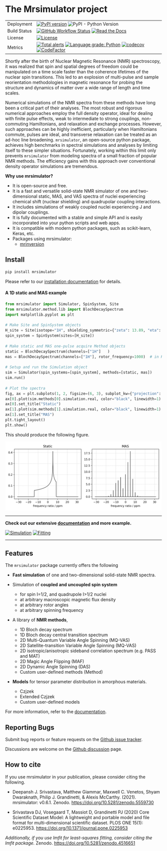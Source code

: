 # The Mrsimulator project

|              |                                                                                                                                                                                                                                                                                                                                                                                                                                                                                                                                                                                                                                       |
| ------------ | ------------------------------------------------------------------------------------------------------------------------------------------------------------------------------------------------------------------------------------------------------------------------------------------------------------------------------------------------------------------------------------------------------------------------------------------------------------------------------------------------------------------------------------------------------------------------------------------------------------------------------------- |
| Deployment   | [![PyPI version](https://img.shields.io/pypi/v/mrsimulator.svg?style=flat&logo=pypi&logoColor=white)](https://pypi.python.org/pypi/mrsimulator) ![PyPI - Python Version](https://img.shields.io/pypi/pyversions/mrsimulator)                                                                                                                                                                                                                                                                                                                                                                                                          |
| Build Status | [![GitHub Workflow Status](<https://img.shields.io/github/workflow/status/deepanshs/mrsimulator/CI?logo=GitHub>)](https://github.com/deepanshs/mrsimulator/actions) [![Read the Docs](https://img.shields.io/readthedocs/mrsimulator)](https://mrsimulator.readthedocs.io/en/stable/)                                                                                                                                                                                                                                                                                                                                         |
| License      | [![License](https://img.shields.io/badge/License-BSD%203--Clause-blue.svg)](https://opensource.org/licenses/BSD-3-Clause)                                                                                                                                                                                                                                                                                                                                                                                                                                                                                                             |
| Metrics      | [![Total alerts](https://img.shields.io/lgtm/alerts/g/deepanshs/mrsimulator.svg?logo=lgtm)](https://lgtm.com/projects/g/deepanshs/mrsimulator/alerts/) [![Language grade: Python](https://img.shields.io/lgtm/grade/python/g/deepanshs/mrsimulator.svg?logo=lgtm)](https://lgtm.com/projects/g/deepanshs/mrsimulator/context:python) [![codecov](https://codecov.io/gh/deepanshs/mrsimulator/branch/master/graph/badge.svg)](https://codecov.io/gh/deepanshs/mrsimulator) [![CodeFactor](https://www.codefactor.io/repository/github/deepanshs/mrsimulator/badge)](https://www.codefactor.io/repository/github/deepanshs/mrsimulator) |

Shortly after the birth of Nuclear Magnetic Resonance (NMR) spectroscopy, it was realized that spin
and spatial degrees of freedom could be manipulated on a time scale faster than the coherence
lifetimes of the nuclear spin transitions. This led to an explosion of multi-pulse and sample
reorientation methodologies in magnetic resonance for probing the structure and dynamics of matter
over a wide range of length and time scales.

Numerical simulations of the NMR spectra from these methods have long been a critical
part of their analyses. The most robust and rigorous numerical approaches employ the full density
operator, ideal for dealing with finite pulse effects, weak to intermediate to strong couplings,
non-commuting Hamiltonians, and relaxation and exchange processes. However, such approaches can be
highly inefficient, particularly when Hamiltonians commute, pulses are ideal, and transverse relaxation
can be treated as an ad-hoc line broadening. ``mrsimulator``, an open-source python package, achieves
high benchmarks in spectral simulations and analyses by limiting itself to these simpler situations.
Fortunately, working within this limit only prevents ``mrsimulator`` from modeling spectra of a small
fraction of popular NMR methods. The efficiency gains with this approach over conventional density
operator simulations are tremendous.

**Why use mrsimulator?**

- It is open-source and free.
- It is a fast and versatile solid-state NMR simulator of one and two-dimensional static, MAS,
  and VAS spectra of nuclei experiencing chemical shift (nuclear shielding) and quadrupolar
  coupling interactions.
- It includes simulations of weakly coupled nuclei experiencing J and dipolar couplings.
- It is fully documented with a stable and simple API and is easily incorporated into your
  python scripts and web apps.
- It is compatible with modern python packages, such as scikit-learn, Keras, etc.
- Packages using mrsimulator:
  - [mrinversion](https://mrinversion.readthedocs.io/en/stable/)

## Install

```sh
pip install mrsimulator
```

Please refer to our [installation documentation](https://mrsimulator.readthedocs.io/en/stable/installation/users.html) for details.

#### A 1D static and MAS example

```py
from mrsimulator import Simulator, SpinSystem, Site
from mrsimulator.method.lib import BlochDecaySpectrum
import matplotlib.pyplot as plt

# Make Site and SpinSystem objects
H_site = Site(isotope="1H", shielding_symmetric={"zeta": 13.89, "eta": 0.25})
spin_system = SpinSystem(sites=[H_site])

# Make static and MAS one-pulse acquire Method objects
static = BlochDecaySpectrum(channels=["1H"]   )
mas = BlochDecaySpectrum(channels=["1H"], rotor_frequency=1000)  # in Hz

# Setup and run the Simulation object
sim = Simulator(spin_systems=[spin_system], methods=[static, mas])
sim.run()

# Plot the spectra
fig, ax = plt.subplots(1, 2, figsize=(6, 3), subplot_kw={"projection": "csdm"})
ax[0].plot(sim.methods[0].simulation.real, color="black", linewidth=1)
ax[0].set_title("Static")
ax[1].plot(sim.methods[1].simulation.real, color="black", linewidth=1)
ax[1].set_title("MAS")
plt.tight_layout()
plt.show()
```

This should produce the following figure.

<img src="docs/_static/test_file.png" width="800" />

<!-- ![alt text](docs/_static/test_file.png) -->

---

**Check out our extensive [documentation](https://mrsimulator.readthedocs.io/en/stable/index.html) and more example.**

[![Simulation](https://img.shields.io/badge/View-Simulation%20Examples-Purple?s=small)](https://mrsimulator.readthedocs.io/en/stable/examples/index.html)
[![Fitting](https://img.shields.io/badge/View-Fitting%20Examples-Purple?s=small)](https://mrsimulator.readthedocs.io/en/stable/fitting/index.html)

---

## Features

The `mrsimulator` package currently offers the following

- **Fast simulation** of one and two-dimensional solid-state NMR spectra.

- Simulation of **coupled and uncoupled spin system**

  - for spin I=1/2, and quadrupole I>1/2 nuclei
  - at arbitrary macroscopic magnetic flux density
  - at arbitrary rotor angles
  - at arbitrary spinning frequency

- A library of **NMR methods**,

  - 1D Bloch decay spectrum
  - 1D Bloch decay central transition spectrum
  - 2D Multi-Quantum Variable Angle Spinning (MQ-VAS)
  - 2D Satellite-transition Variable Angle Spinning (MQ-VAS)
  - 2D isotropic/anisotropic sideband correlation spectrum (e.g. PASS and MAT)
  - 2D Magic Angle Flipping (MAF)
  - 2D Dynamic Angle Spinning (DAS)
  - Custom user-defined methods (Method)

- **Models** for tensor parameter distribution in amorphous materials.

  - Czjzek
  - Extended Czjzek
  - Custom user-defined models

For more information, refer to the
[documentation](https://mrsimulator.readthedocs.io/en/stable/).

## Reporting Bugs

Submit bug reports or feature requests on the [Github issue tracker](https://github.com/deepanshs/mrsimulator/issues).

Discussions are welcome on the [Github discussion](https://github.com/deepanshs/mrsimulator/discussions) page.

## How to cite

If you use mrsimulator in your publication, please consider citing the following.

- Deepansh J. Srivastava, Matthew Giammar, Maxwell C. Venetos, Shyam Dwaraknath, Philip J. Grandinetti, & Alexis McCarthy. (2021). mrsimulator: v0.6.1. Zenodo. https://doi.org/10.5281/zenodo.5559730

- Srivastava DJ, Vosegaard T, Massiot D, Grandinetti PJ (2020) Core Scientific Dataset Model: A lightweight and portable model and file format for multi-dimensional scientific dataset. PLOS ONE 15(1): e0225953. https://doi.org/10.1371/journal.pone.0225953

_Additionally, if you use lmfit for least-squares fitting, consider citing the lmfit package._ Zenodo. https://doi.org/10.5281/zenodo.4516651
